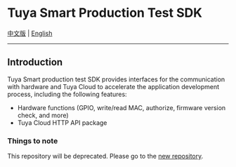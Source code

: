# Tuya Smart Production Test SDK

[中文版](https://github.com/TuyaInc/TUYA_PTS_SDK/blob/master/README_zh.md) | [English](https://github.com/TuyaInc/TUYA_PTS_SDK/blob/master/README.md)

------

## Introduction

Tuya Smart production test SDK provides interfaces for the communication with hardware and Tuya Cloud to accelerate the application development process, including the following features:

- Hardware functions (GPIO, write/read MAC, authorize, firmware version check, and more)
- Tuya Cloud HTTP API package

### Things to note

This repository will be deprecated. Please go to the [new repository](https://github.com/tuya/tuya-pts-sdk).
